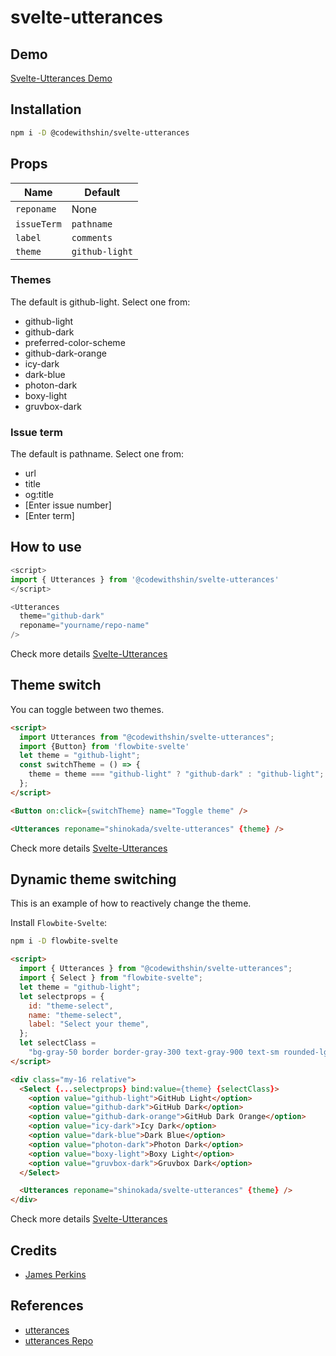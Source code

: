 # svelte-utterances

## Demo

[Svelte-Utterances Demo](https://svelte-utterances.vercel.app/)

## Installation

```sh
npm i -D @codewithshin/svelte-utterances
```

## Props

| Name        | Default        |
| ----------- | -------------- |
| `reponame`  | None           |
| `issueTerm` | `pathname`     |
| `label`     | `comments`     |
| `theme`     | `github-light` |

### Themes

The default is github-light. Select one from:

- github-light
- github-dark
- preferred-color-scheme
- github-dark-orange
- icy-dark
- dark-blue
- photon-dark
- boxy-light
- gruvbox-dark

### Issue term

The default is pathname. Select one from:

- url
- title
- og:title
- [Enter issue number]
- [Enter term]

## How to use

```js
<script>
import { Utterances } from '@codewithshin/svelte-utterances'
</script>

<Utterances 
  theme="github-dark"
  reponame="yourname/repo-name"
/>
```

Check more details [Svelte-Utterances](https://svelte-utterances.vercel.app/)

## Theme switch

You can toggle between two themes.

```html
<script>
  import Utterances from "@codewithshin/svelte-utterances";
  import {Button} from 'flowbite-svelte'
  let theme = "github-light";
  const switchTheme = () => {
    theme = theme === "github-light" ? "github-dark" : "github-light";
  };
</script>

<Button on:click={switchTheme} name="Toggle theme" />

<Utterances reponame="shinokada/svelte-utterances" {theme} />
```

Check more details [Svelte-Utterances](https://svelte-utterances.vercel.app/dynamic-theme)

## Dynamic theme switching

This is an example of how to reactively change the theme.

Install `Flowbite-Svelte`:

```sh
npm i -D flowbite-svelte
```

```html
<script>
  import { Utterances } from "@codewithshin/svelte-utterances";
  import { Select } from "flowbite-svelte";
  let theme = "github-light";
  let selectprops = {
    id: "theme-select",
    name: "theme-select",
    label: "Select your theme",
  };
  let selectClass =
    "bg-gray-50 border border-gray-300 text-gray-900 text-sm rounded-lg focus:ring-blue-500 focus:border-blue-500 block w-48 p-2.5 dark:bg-gray-700 dark:border-gray-600 dark:placeholder-gray-400 dark:text-white dark:focus:ring-blue-500 dark:focus:border-blue-500";
</script>

<div class="my-16 relative">
  <Select {...selectprops} bind:value={theme} {selectClass}>
    <option value="github-light">GitHub Light</option>
    <option value="github-dark">GitHub Dark</option>
    <option value="github-dark-orange">GitHub Dark Orange</option>
    <option value="icy-dark">Icy Dark</option>
    <option value="dark-blue">Dark Blue</option>
    <option value="photon-dark">Photon Dark</option>
    <option value="boxy-light">Boxy Light</option>
    <option value="gruvbox-dark">Gruvbox Dark</option>
  </Select>

  <Utterances reponame="shinokada/svelte-utterances" {theme} />
</div>
```

Check more details [Svelte-Utterances](https://svelte-utterances.vercel.app/dynamic-theme)

## Credits

- [James Perkins](https://www.jamesperkins.dev/post/supercharge-your-astro-blog)

## References

- [utterances](https://utteranc.es/)
- [utterances Repo](https://github.com/utterance/utterances)